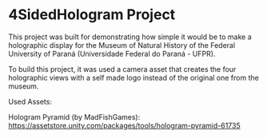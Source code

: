 # 4SidedHologram Project

This project was built for demonstrating how simple it would be to make a holographic display for the Museum of Natural History of the Federal University of Paraná (Universidade Federal do Paraná - UFPR).

To build this project, it was used a camera asset that creates the four holographic views with a self made logo instead of the original one from the museum.

Used Assets:

Hologram Pyramid (by MadFishGames): https://assetstore.unity.com/packages/tools/hologram-pyramid-61735
